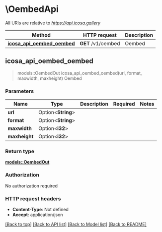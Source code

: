 # \OembedApi

All URIs are relative to *https://api.icosa.gallery*

Method | HTTP request | Description
------------- | ------------- | -------------
[**icosa_api_oembed_oembed**](OembedApi.md#icosa_api_oembed_oembed) | **GET** /v1/oembed | Oembed



## icosa_api_oembed_oembed

> models::OembedOut icosa_api_oembed_oembed(url, format, maxwidth, maxheight)
Oembed

### Parameters


Name | Type | Description  | Required | Notes
------------- | ------------- | ------------- | ------------- | -------------
**url** | Option<**String**> |  |  |
**format** | Option<**String**> |  |  |
**maxwidth** | Option<**i32**> |  |  |
**maxheight** | Option<**i32**> |  |  |

### Return type

[**models::OembedOut**](OembedOut.md)

### Authorization

No authorization required

### HTTP request headers

- **Content-Type**: Not defined
- **Accept**: application/json

[[Back to top]](#) [[Back to API list]](../README.md#documentation-for-api-endpoints) [[Back to Model list]](../README.md#documentation-for-models) [[Back to README]](../README.md)

